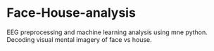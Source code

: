 # Face-House-analysis
EEG preprocessing and machine learning analysis using mne python. Decoding visual mental imagery of face vs house.
